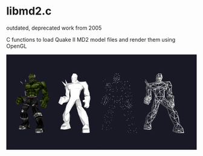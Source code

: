 # libmd2.c

outdated, deprecated work from 2005

C functions to load Quake II MD2 model files and render them using OpenGL

![demo animation](animation.gif)
